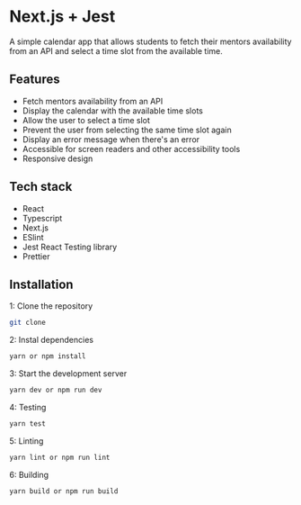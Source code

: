 # Next.js + Jest

A simple calendar app that allows students to fetch their mentors availability from an API and select a time slot from the available time.

## Features

- Fetch mentors availability from an API
- Display the calendar with the available time slots
- Allow the user to select a time slot
- Prevent the user from selecting the same time slot again
- Display an error message when there's an error
- Accessible for screen readers and other accessibility tools
- Responsive design

## Tech stack

- React
- Typescript
- Next.js
- ESlint
- Jest
  React Testing library
- Prettier

## Installation

1: Clone the repository

```bash
git clone
```

2: Instal dependencies

```bash
yarn or npm install
```

3: Start the development server

```bash
yarn dev or npm run dev
```

4: Testing

```bash
yarn test
```

5: Linting

```bash
yarn lint or npm run lint
```

6: Building

```bash
yarn build or npm run build
```

